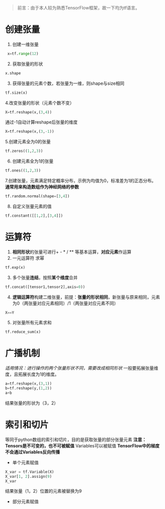 > 前言：由于本人较为熟悉TensorFlow框架，故一下均为tf语言。
# 创建张量
1. 创建一维张量
```  py
 x=tf.range(12)
 ```
2. 获取张量的形状
``` py
x.shape
```
3. 获得张量的元素个数，若张量为一维，则shape与size相同
``` py
tf.size(x)
```
4.改变张量的形状（元素个数不变）
``` py
X=tf.reshape(x,(3,4))
```
通过-1自动计算reshape后张量的维度
``` py
X=tf.reshape(x,(3,-1))
```
5.创建元素全为0的张量
``` py
tf.zeros((1,2,3))
```
6. 创建元素全为1的张量
``` py
tf.ones((1,2,3))
```
7.创建张量，元素满足特定概率分布，示例为均值为0，标准差为1的正态分布。  **通常用来构造数组作为神经网络的参数**
``` py
tf.random.normal(shape=[3,4])
```
8. 自定义张量元素的值
``` py
tf.constant([[1,2],[3,4]])
```
# 运算符
1. **相同形状**的张量可进行+ - * / ** 等基本运算，**对应元素**作运算
2. 一元运算符 求幂
``` py
tf.exp(x)
```
3. 多个张量**连结**，按照**某个维度**合并
``` py
tf.concat([tensor1,tensor2],axis=0))
```
4. **逻辑运算符**构建二维张量，前提：**张量的形状相同**，新张量与原来相同，元素为0（两张量对应元素相同）/1（两张量对应元素不同）
``` py
X==Y
```
5. 对张量所有元素求和
``` py
tf.reduce_sum(x)
```

# 广播机制
*适用情况：进行操作的两个张量形状不同，需要改成相同形状* 一般要拓展张量维度，且拓展长度为1的维度。
``` py
a=tf.reshape(x,(3,1))
b=tf.reshape(y,(1,2))
a+b
```
结果张量的形状为（3，2）

# 索引和切片
等同于python数组的索引和切片，目的是获取张量的部分张量元素
**注意：Tensors是不可变的，也不可被赋值**     Variables可以被赋值    **TensorFlow中的梯度不会通过Variables反向传播**
- 单个元素赋值
``` py
X_var = tf.Variable(X)
X_var[1, 2].assign(9)
X_var
```
结果张量（1，2）位置的元素被替换为9

- 部分元素赋值
